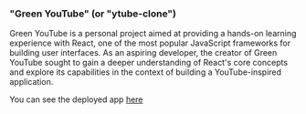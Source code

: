 ### "Green YouTube" (or "ytube-clone")

Green YouTube is a personal project aimed at providing a hands-on learning experience with React, one of the most popular JavaScript frameworks for building user interfaces. As an aspiring developer, the creator of Green YouTube sought to gain a deeper understanding of React's core concepts and explore its capabilities in the context of building a YouTube-inspired application.

You can see the deployed app [here](https://javierlnmn.github.io/ytube-clone/)